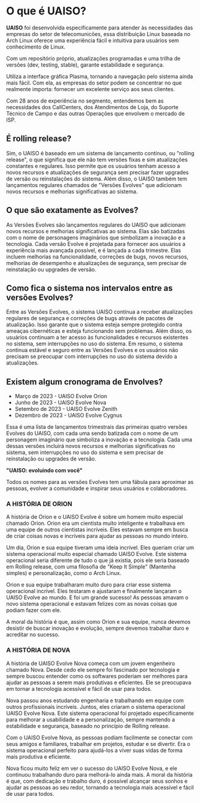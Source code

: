 # O que é UAISO?

**UAISO** foi desenvolvida especificamente para atender às necessidades das empresas do setor de telecomunicões, essa distribuição Linux baseada no Arch Linux oferece uma experiência fácil e intuitiva para usuários sem conhecimento de Linux.

Com um repositório próprio, atualizações programadas e uma trilha de versões (dev, testing, stable), garante estabilidade e segurança. 

Utiliza a interface gráfica Plasma, tornando a navegação pelo sistema ainda mais fácil. Com ela, as empresas do setor podem se concentrar no que realmente importa: fornecer um excelente serviço aos seus clientes.

Com 28 anos de experiência no segmento, entendemos bem as necessidades dos CallCenters, dos Atendimentos de Loja, do Suporte Técnico de Campo e das outras Operações que envolvem o mercado de ISP.

## É rolling release?

Sim, o UAISO é baseado em um sistema de lançamento contínuo, ou "rolling release", o que significa que ele não tem versões fixas e sim atualizações constantes e regulares. Isso permite que os usuários tenham acesso a novos recursos e atualizações de segurança sem precisar fazer upgrades de versão ou reinstalações do sistema. Além disso, o UAISO também tem lançamentos regulares chamados de "Versões Evolves" que adicionam novos recursos e melhorias significativas ao sistema.

## O que são exatamente as Evolves?

As Versões Evolves são lançamentos regulares do UAISO que adicionam novos recursos e melhorias significativas ao sistema. Elas são batizadas com o nome de personagens imaginários que simbolizam a inovação e a tecnologia. Cada versão Evolve é projetada para fornecer aos usuários a experiência mais avançada possível, e é lançada a cada trimestre. Elas incluem melhorias na funcionalidade, correções de bugs, novos recursos, melhorias de desempenho e atualizações de segurança, sem precisar de reinstalação ou upgrades de versão.

## Como fica o sistema nos intervalos entre as versões Evolves?

Entre as Versões Evolves, o sistema UAISO continua a receber atualizações regulares de segurança e correções de bugs através de pacotes de atualização. Isso garante que o sistema esteja sempre protegido contra ameaças cibernéticas e esteja funcionando sem problemas. Além disso, os usuários continuam a ter acesso às funcionalidades e recursos existentes no sistema, sem interrupções no uso do sistema. Em resumo, o sistema continua estável e seguro entre as Versões Evolves e os usuários não precisam se preocupar com interrupções no uso do sistema devido a atualizações.

## Existem algum cronograma de Envolves?

+ Março de 2023 - UAISO Evolve Orion
+ Junho de 2023 - UAISO Evolve Nova
+ Setembro de 2023 - UAISO Evolve Zenith
+ Dezembro de 2023 - UAISO Evolve Cygnus

Essa é uma lista de lançamentos trimestrais das primeiras quatro versões Evolves do UAISO, com cada uma sendo batizada com o nome de um personagem imaginário que simboliza a inovação e a tecnologia. Cada uma dessas versões incluirá novos recursos e melhorias significativas no sistema, sem interrupções no uso do sistema e sem precisar de reinstalação ou upgrades de versão.

**"UAISO: evoluindo com você"**

Todos os nomes para as versões Evolves tem uma fábula para aproximar as pessoas, evolver a comunidade e inspirar seus usuários e colaboradores. 

### A HISTÓRIA DE ORION

A história de Orion e o UAISO Evolve é sobre um homem muito especial chamado Orion. Orion era um cientista muito inteligente e trabalhava em uma equipe de outros cientistas incríveis. Eles estavam sempre em busca de criar coisas novas e incríveis para ajudar as pessoas no mundo inteiro.

Um dia, Orion e sua equipe tiveram uma ideia incrível. Eles queriam criar um sistema operacional muito especial chamado UAISO Evolve. Este sistema operacional seria diferente de tudo o que já existia, pois ele seria baseado em Rolling release, com uma filosofia de "Keep It Simple" (Mantenha simples) e personalização, como o Arch Linux.

Orion e sua equipe trabalharam muito duro para criar esse sistema operacional incrível. Eles testaram e ajustaram e finalmente lançaram o UAISO Evolve ao mundo. E foi um grande sucesso! As pessoas amavam o novo sistema operacional e estavam felizes com as novas coisas que podiam fazer com ele.

A moral da história é que, assim como Orion e sua equipe, nunca devemos desistir de buscar inovação e evolução, sempre devemos trabalhar duro e acreditar no sucesso.

### A HISTÓRIA DE NOVA

A história de UAISO Evolve Nova começa com um jovem engenheiro chamado Nova. Desde cedo ele sempre foi fascinado por tecnologia e sempre buscou entender como os softwares poderiam ser melhores para ajudar as pessoas a serem mais produtivas e eficientes. Ele se preocupava em tornar a tecnologia acessível e fácil de usar para todos.

Nova passou anos estudando engenharia e trabalhando em equipe com outros profissionais incríveis. Juntos, eles criaram o sistema operacional UAISO Evolve Nova. Este sistema operacional foi projetado especificamente para melhorar a usabilidade e a personalização, sempre mantendo a estabilidade e segurança, baseado no princípio de Rolling release.

Com o UAISO Evolve Nova, as pessoas podiam facilmente se conectar com seus amigos e familiares, trabalhar em projetos, estudar e se divertir. Era o sistema operacional perfeito para ajudá-los a viver suas vidas de forma mais produtiva e eficiente.

Nova ficou muito feliz em ver o sucesso do UAISO Evolve Nova, e ele continuou trabalhando duro para melhorá-lo ainda mais. A moral da história é que, com dedicação e trabalho duro, é possível alcançar seus sonhos e ajudar as pessoas ao seu redor, tornando a tecnologia mais acessível e fácil de usar para todos.
